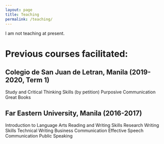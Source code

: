 ```yaml
---
layout: page
title: Teaching
permalink: /teaching/
---
```


I am not teaching at present. 

# Previous courses facilitated: 
## Colegio de San Juan de Letran, Manila (2019-2020, Term 1)
Study and Critical Thinking Skills (by petition)
Purposive Communication
Great Books

## Far Eastern University, Manila (2016-2017)
Introduction to Language Arts
Reading and Writing Skills
Research Writing Skills
Technical Writing
Business Communication
Effective Speech Communication
Public Speaking